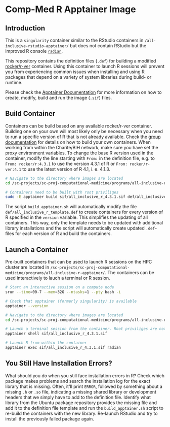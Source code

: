 # Comp-Med R Apptainer Image

## Introduction

This is a `singularity` container similar to the RStudio containers in
`/all-inclusive-rstudio-apptainer/` but does not contain RStudio but the
improved R console [`radian`](https://github.com/randy3k/radian).

This repository contains the definition files (`.def`) for building a
modified [rocker/r-ver](https://hub.docker.com/r/rocker/r-ver)
container. Using this container to launch R sessions will
prevent you from experiencing common issues when installing and using
R packages that depend on a variety of system libraries during build-
or runtime.

Please check the [Apptainer Documentation](https://apptainer.org/docs/) for
more information on how to create, modify, build and run the image (`.sif`)
files.

## Build Container

Containers can be build based on any available rocker/r-ver container.
Building one on your own will most likely only be necessary when you need to
run a specific version of R that is not already available. Check the [group
documentation](https://github.com/comp-med/group-documentation/blob/master/docs/working-with-containers/singularity-overview.md)
for details on how to build your own containers. When working from within the
Charite/BIH network, make sure you have set the proxy environment variables. To
change the base R version used in the container, modify the line starting with
`From:` in the definition file, e.g. to `From: rocker/r:4.3.1` to use the
version 4.3.1 of R or `From: rocker/r-ver:4.1` to use the latest version of R
4.1, i. e. 4.1.3.

```bash
# Navigate to the directory where images are located
cd /sc-projects/sc-proj-computational-medicine/programs/all-inclusive-r-apptainer/

# Containers need to be built with root priviliges
sudo -E apptainer build sif/all_inclusive_r_4.3.1.sif def/all_inclusive_r_4.3.1.def
```

The script `build_apptainer.sh` will automatically modify the file
`def/all_inclusive_r_template.def` to create containers for every version
of R specified in the `version` variable. This simplifies the updating of all
containers. This way, only the template needs to be updated with additional
library installations and the script will automatically create updated
`.def`-files for each version of R and build the containers.

## Launch a Container

Pre-built containers that can be used to launch R sessions on the HPC cluster
are located in
`/sc-projects/sc-proj-computational-medicine/programs/all-inclusive-r-apptainer/`.
The containers can be used interactively to lauch a terminal or R session.

```bash
# Start an interactive session on a compute node
srun --time=00-7 --mem=32G --ntasks=1 --pty bash -i

# Check that apptainer (formerly singularity) is available
apptainer --version

# Navigate to the directory where images are located
cd /sc-projects/sc-proj-computational-medicine/programs/all-inclusive-r-apptainer/

# Launch a terminal session from the container. Root priviliges are not necessary
apptainer shell sif/all_inclusive_r_4.3.1.sif

# Launch R from within the container
apptainer exec sif/all_inclusive_r_4.3.1.sif radian
```

## You Still Have Installation Errors?

What should you do when you still face installation errors in R? Check
which package makes problems and search the installation log for the exact
library that is missing. Often, it'll print `ERROR`, followed by something
about a missing `.h` or `.so` file, indicating a missing shared library or
development headers that we simply have to add to the definition file. Identify
what library from the Ubuntu package repository provides the missing file and
add it to the definition file template and run the `build_apptainer.sh` script
to re-build the containers with the new library. Re-launch RStudio and try to
install the previously failed package again.
